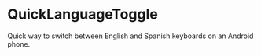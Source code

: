 # QuickLanguageToggle
Quick way to switch between English and Spanish keyboards on an Android phone.
